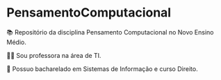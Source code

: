 # PensamentoComputacional

:books: Repositório da disciplina Pensamento Computacional no Novo Ensino Médio.

:woman_teacher: Sou professora na área de TI.

:school: Possuo bacharelado em Sistemas de Informação e curso Direito.
